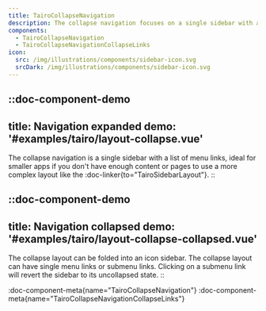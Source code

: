 ```yaml
---
title: TairoCollapseNavigation
description: The collapse navigation focuses on a single sidebar with a list of menu links.
components:
  - TairoCollapseNavigation
  - TairoCollapseNavigationCollapseLinks
icon:
  src: /img/illustrations/components/sidebar-icon.svg
  srcDark: /img/illustrations/components/sidebar-icon.svg
---
```


::doc-component-demo
---
title: Navigation expanded
demo: '#examples/tairo/layout-collapse.vue'
---
The collapse navigation is a single sidebar with a list of menu links, ideal for smaller apps if you don't have enough content or pages to use a more complex layout like the :doc-linker{to="TairoSidebarLayout"}.
::

::doc-component-demo
---
title: Navigation collapsed
demo: '#examples/tairo/layout-collapse-collapsed.vue'
---
The collapse layout can be folded into an icon sidebar. The collapse layout can have single menu links or submenu links. Clicking on a submenu link will revert the sidebar to its uncollapsed state.
::

:doc-component-meta{name="TairoCollapseNavigation"}
:doc-component-meta{name="TairoCollapseNavigationCollapseLinks"}

